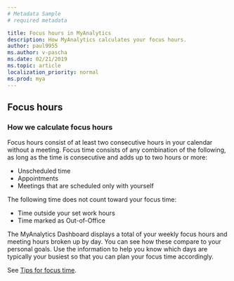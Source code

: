 ```yaml
---
# Metadata Sample
# required metadata

title: Focus hours in MyAnalytics
description: How MyAnalytics calculates your focus hours. 
author: paul9955
ms.author: v-pascha
ms.date: 02/21/2019
ms.topic: article
localization_priority: normal 
ms.prod: mya
---
```


## Focus hours

### How we calculate focus hours

Focus hours consist of at least two consecutive hours in your calendar without a meeting. Focus time consists of any combination of the following, as long as the time is consecutive and adds up to two hours or more:

* Unscheduled time
* Appointments
* Meetings that are scheduled only with yourself

The following time does not count toward your focus time:

* Time outside your set work hours
* Time marked as Out-of-Office

The MyAnalytics Dashboard displays a total of your weekly focus hours and meeting hours broken up by day. You can see how these compare to your personal goals. Use the information to help you know which days are typically your busiest so that you can plan your focus time accordingly.

See [Tips for focus time](../../Overview/Tips.md#tips-for-focus-time).


